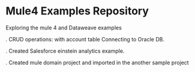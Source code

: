 # Mule4 Examples Repository
Exploring the mule 4 and Dataweave examples

. CRUD operations: with account table Connecting to Oracle DB.

. Created Salesforce einstein analytics example.

. Created mule domain project and imported in the another sample project
